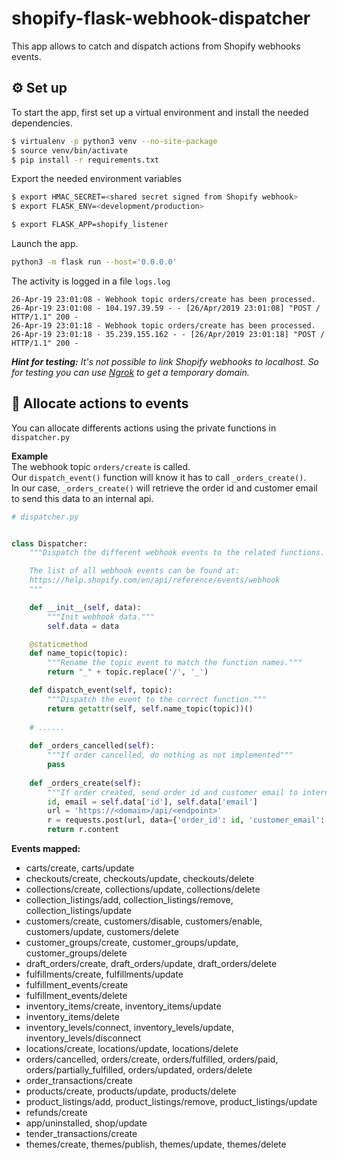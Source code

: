 # shopify-flask-webhook-dispatcher

This app allows to catch and dispatch actions from Shopify webhooks events.

## ⚙️ Set up 
To start the app, first set up a virtual environment and install the needed dependencies.

```sh
$ virtualenv -p python3 venv --no-site-package
$ source venv/bin/activate
$ pip install -r requirements.txt
```

Export the needed environment variables
```sh
$ export HMAC_SECRET=<shared secret signed from Shopify webhook>
$ export FLASK_ENV=<development/production>

$ export FLASK_APP=shopify_listener
```

Launch the app.
```sh
python3 -m flask run --host='0.0.0.0'
```

The activity is logged in a file `logs.log`
```
26-Apr-19 23:01:08 - Webhook topic orders/create has been processed.
26-Apr-19 23:01:08 - 104.197.39.59 - - [26/Apr/2019 23:01:08] "POST / HTTP/1.1" 200 -
26-Apr-19 23:01:18 - Webhook topic orders/create has been processed.
26-Apr-19 23:01:18 - 35.239.155.162 - - [26/Apr/2019 23:01:18] "POST / HTTP/1.1" 200 -
```

_**Hint for testing:** It's not possible to link Shopify webhooks to localhost. So for testing you can use [Ngrok](https://ngrok.com/) to get a temporary domain._

## 🧩 Allocate actions to events
You can allocate differents actions using the private functions in `dispatcher.py`  

**Example**  
The webhook topic `orders/create` is called.  
Our `dispatch_event()` function will know it has to call `_orders_create()`.  
In our case, `_orders_create()` will retrieve the order id and customer email to send this data to an internal api.

```python
# dispatcher.py


class Dispatcher:
    """Dispatch the different webhook events to the related functions.

    The list of all webhook events can be found at:
    https://help.shopify.com/en/api/reference/events/webhook
    """

    def __init__(self, data):
        """Init webhook data."""
        self.data = data

    @staticmethod
    def name_topic(topic):
        """Rename the topic event to match the function names."""
        return "_" + topic.replace('/', '_')

    def dispatch_event(self, topic):
        """Dispatch the event to the correct function."""
        return getattr(self, self.name_topic(topic))()
       
    # ......
    
    def _orders_cancelled(self):
    	"""If order cancelled, do nothing as not implemented"""
        pass
        
    def _orders_create(self):
    	"""If order created, send order id and customer email to internal API."""
    	id, email = self.data['id'], self.data['email']
        url = 'https://<domain>/api/<endpoint>'
        r = requests.post(url, data={'order_id': id, 'customer_email': email})
		return r.content
```

**Events mapped:**   
* carts/create, carts/update   
* checkouts/create, checkouts/update, checkouts/delete  
* collections/create, collections/update, collections/delete 
* collection_listings/add, collection_listings/remove, collection_listings/update  
* customers/create, customers/disable, customers/enable, customers/update, customers/delete 
* customer_groups/create, customer_groups/update, customer_groups/delete   
* draft_orders/create, draft_orders/update, draft_orders/delete   
* fulfillments/create, fulfillments/update   
* fulfillment_events/create   
* fulfillment_events/delete  
* inventory_items/create, inventory_items/update    
* inventory_items/delete   
* inventory_levels/connect, inventory_levels/update, inventory_levels/disconnect    
* locations/create, locations/update, locations/delete   
* orders/cancelled, orders/create, orders/fulfilled, orders/paid, orders/partially_fulfilled, orders/updated, orders/delete   
* order_transactions/create   
* products/create, products/update, products/delete  
* product_listings/add, product_listings/remove, product_listings/update   
* refunds/create   
* app/uninstalled, shop/update   
* tender_transactions/create     
* themes/create, themes/publish, themes/update, themes/delete   

